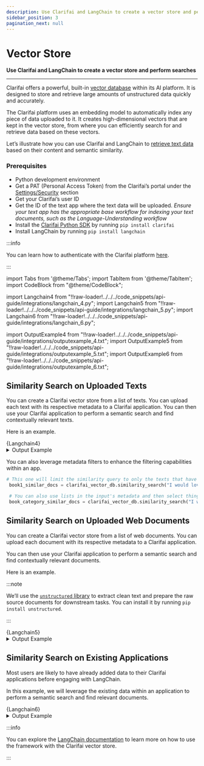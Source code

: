 ```yaml
---
description: Use Clarifai and LangChain to create a vector store and perform searches
sidebar_position: 3
pagination_next: null
---
```


# Vector Store

**Use Clarifai and LangChain to create a vector store and perform searches**
<hr />

Clarifai offers a powerful, built-in [vector database](https://www.clarifai.com/blog/using-clarifais-native-vector-database) within its AI platform. It is designed to store and retrieve large amounts of unstructured data quickly and accurately. 

The Clarifai platform uses an embedding model to automatically index any piece of data uploaded to it. It creates high-dimensional vectors that are kept in the vector store, from where you can efficiently search for and retrieve data based on these vectors.

Let’s illustrate how you can use Clarifai and LangChain to [retrieve text data](https://docs.clarifai.com/portal-guide/psearch/text-search) based on their content and semantic similarity.

### Prerequisites

- Python development environment
- Get a PAT (Personal Access Token) from the Clarifai’s portal under the [Settings/Security](https://clarifai.com/settings/security) section
- Get your Clarifai’s user ID
- Get the ID of the text app where the text data will be uploaded. _Ensure your text app has the appropriate base workflow for indexing your text documents, such as the Language-Understanding workflow_
- Install the [Clarifai Python SDK](https://docs.clarifai.com/python-sdk/sdk-overview) by running `pip install clarifai`
- Install LangChain by running `pip install langchain`

:::info

You can learn how to authenticate with the Clarifai platform [here](https://docs.clarifai.com/clarifai-basics/authentication/personal-access-tokens).

:::
  
import Tabs from '@theme/Tabs';
import TabItem from '@theme/TabItem';
import CodeBlock from "@theme/CodeBlock";

import Langchain4 from "!!raw-loader!../../../code_snippets/api-guide/integrations/langchain_4.py";
import Langchain5 from "!!raw-loader!../../../code_snippets/api-guide/integrations/langchain_5.py";
import Langchain6 from "!!raw-loader!../../../code_snippets/api-guide/integrations/langchain_6.py";

import OutputExample4 from "!!raw-loader!../../../code_snippets/api-guide/integrations/outputexample_4.txt";
import OutputExample5 from "!!raw-loader!../../../code_snippets/api-guide/integrations/outputexample_5.txt";
import OutputExample6 from "!!raw-loader!../../../code_snippets/api-guide/integrations/outputexample_6.txt";

## Similarity Search on Uploaded Texts

You can create a Clarifai vector store from a list of texts. You can upload each text with its respective metadata to a Clarifai application.
You can then use your Clarifai application to perform a semantic search and find contextually relevant texts.

Here is an example.

<Tabs groupId="code">
<TabItem value="python" label="Python">
    <CodeBlock className="language-python">{Langchain4}</CodeBlock>
</TabItem>

</Tabs>

<details>
  <summary>Output Example</summary>
    <CodeBlock className="language-text">{OutputExample4}</CodeBlock>
</details>

You can also leverage metadata filters to enhance the filtering capabilities within an app.

```python
# This one will limit the similarity query to only the texts that have key of "source" matching value of "book 1"
 book1_similar_docs = clarifai_vector_db.similarity_search("I would love to see you", filter={"source": "book 1"})

 # You can also use lists in the input's metadata and then select things that match an item in the list. This is useful for categories like below:
 book_category_similar_docs = clarifai_vector_db.similarity_search("I would love to see you", filter={"category": ["books"]})
```

## Similarity Search on Uploaded Web Documents

You can create a Clarifai vector store from a list of web documents. You can upload each document with its respective metadata to a Clarifai application.

You can then use your Clarifai application to perform a semantic search and find contextually relevant documents.

Here is an example.

:::note

We’ll use the [`unstructured` library](https://python.langchain.com/docs/integrations/providers/unstructured) to extract clean text and prepare the raw source documents for downstream tasks. You can install it by running `pip install unstructured`.

:::

<Tabs groupId="code">
<TabItem value="python" label="Python">
    <CodeBlock className="language-python">{Langchain5}</CodeBlock>
</TabItem>

</Tabs>

<details>
  <summary>Output Example</summary>
    <CodeBlock className="language-text">{OutputExample5}</CodeBlock>
</details>

## Similarity Search on Existing Applications

Most users are likely to have already added data to their Clarifai applications before engaging with LangChain.

In this example, we will leverage the existing data within an application to perform a semantic search and find relevant documents.
 
<Tabs groupId="code">
<TabItem value="python" label="Python">
    <CodeBlock className="language-python">{Langchain6}</CodeBlock>
</TabItem>

</Tabs>

<details>
  <summary>Output Example</summary>
    <CodeBlock className="language-text">{OutputExample6}</CodeBlock>
</details>

:::info

You can explore the [LangChain documentation](https://api.python.langchain.com/en/latest/vectorstores/langchain.vectorstores.clarifai.Clarifai.html#langchain.vectorstores.clarifai.Clarifai) to learn more on how to use the framework with the Clarifai vector store.

:::